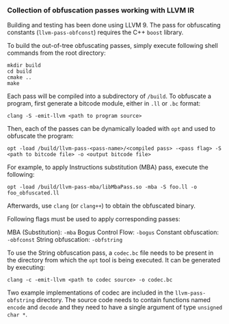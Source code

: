 ### Collection of obfuscation passes working with LLVM IR

Building and testing has been done using LLVM 9.
The pass for obfuscating constants (`llvm-pass-obfconst`) requires the C++ `boost` library. 

To build the out-of-tree obfuscating passes, simply execute following shell commands from the root directory:

```
mkdir build
cd build
cmake ..
make 
```

Each pass will be compiled into a subdirectory of `/build`.
To obfuscate a program, first generate a bitcode module, either in `.ll` or `.bc` format:

```
clang -S -emit-llvm <path to program source>
```

Then, each of the passes can be dynamically loaded with `opt` and used to obfuscate the program:

```
opt -load /build/llvm-pass-<pass-name>/<compiled pass> -<pass flag> -S <path to bitcode file> -o <output bitcode file>
```
For example, to apply Instructions substitution (MBA) pass, execute the following:

```
opt -load /build/llvm-pass-mba/libMbaPass.so -mba -S foo.ll -o foo_obfuscated.ll
```

Afterwards, use `clang` (or `clang++`) to obtain the obfuscated binary.

Following flags must be used to apply corresponding passes:

MBA (Substitution): `-mba`
Bogus Control Flow: `-bogus`
Constant obfuscation: `-obfconst`
String obfuscation: `-obfstring`

To use the String obfuscation pass, a `codec.bc` file needs to be present in the directory from which the `opt` tool is being executed. It can be generated by executing:

```
clang -c -emit-llvm <path to codec source> -o codec.bc
```

Two example implementations of codec are included in the `llvm-pass-obfstring` directory. The source code needs to contain functions named `encode` and `decode` and they need to have a single argument of type `unsigned char *`. 